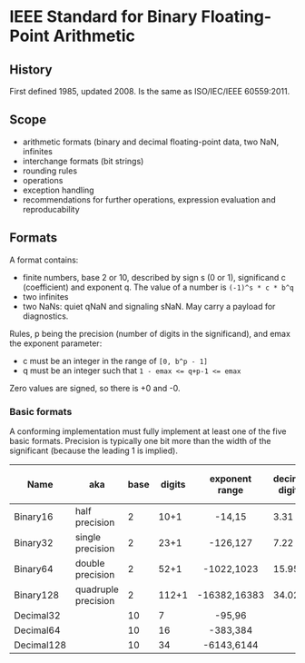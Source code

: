 # IEEE Standard for Binary Floating-Point Arithmetic

## History

First defined 1985, updated 2008. Is the same as ISO/IEC/IEEE 60559:2011.

## Scope

 - arithmetic formats (binary and decimal floating-point data, two NaN, infinites
 - interchange formats (bit strings)
 - rounding rules
 - operations
 - exception handling
 - recommendations for further operations, expression evaluation and reproducability

## Formats

A format contains:
 - finite numbers, base 2 or 10, described by sign s (0 or 1), significand c (coefficient) and exponent q. The value of a number is `(-1)^s * c * b^q`
 - two infinites
 - two NaNs: quiet qNaN and signaling sNaN. May carry a payload for diagnostics.

Rules, p being the precision (number of digits in the significand), and emax the exponent parameter:
 - c must be an integer in the range of `[0, b^p - 1]`
 - q must be an integer such that `1 - emax <= q+p-1 <= emax`

Zero values are signed, so there is +0 and -0.

### Basic formats

A conforming implementation must fully implement at least one of the five basic formats. Precision is typically one bit more than the width of the significant (because the leading 1 is implied).

| Name       | aka                 | base | digits | exponent range | decimal digits | maximum exponent (decimal) |
|------------|---------------------|------|--------|:--------------:|----------------|----------------------------|
| Binary16   | half precision      | 2    | 10+1   | -14,15         | 3.31           | 4.51                       |
| Binary32   | single precision    | 2    | 23+1   | -126,127       | 7.22           | 38.23                      |
| Binary64   | double precision    | 2    | 52+1   | -1022,1023     | 15.95          | 307.95                     |
| Binary128  | quadruple precision | 2    | 112+1  | -16382,16383   | 34.02          | 4931.77                    |
| Decimal32  |                     | 10   | 7      | -95,96         |                |                            |
| Decimal64  |                     | 10   | 16     | -383,384       |                |                            |
| Decimal128 |                     | 10   | 34     | -6143,6144     |                |                            |


